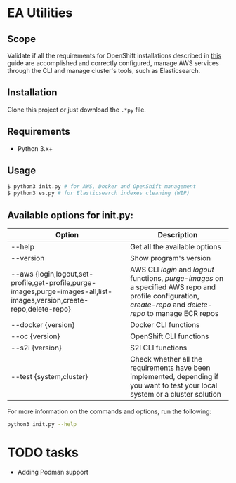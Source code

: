 # EA Utilities
## Scope
Validate if all the requirements for OpenShift installations described in [this](https://confluence.dedalus.com/display/AF/OCP+-+1+-+S2I+Quick+Start#) 
guide are accomplished and correctly configured, manage AWS services through the CLI and manage cluster's tools, such as Elasticsearch. 

## Installation

Clone this project or just download the `.*py` file.

## Requirements
- Python 3.x+

## Usage

```bash
$ python3 init.py # for AWS, Docker and OpenShift management
$ python3 es.py # for Elasticsearch indexes cleaning (WIP)
```

## Available options for init.py:

| Option                                                                                                                 | Description                                                                                                                                                         |
|------------------------------------------------------------------------------------------------------------------------|---------------------------------------------------------------------------------------------------------------------------------------------------------------------|
| --help                                                                                                                 | Get all the available options                                                                                                                                       |
| --version                                                                                                              | Show program's version                                                                                                                                              |
| --aws {login,logout,set-profile,get-profile,purge-images,purge-images-all,list-images,version,create-repo,delete-repo} | AWS CLI _login_ and _logout_ functions, _purge_-_images_ on a specified AWS repo and profile configuration, _create_-_repo_ and _delete_-_repo_ to manage ECR repos |
| --docker {version}                                                                                                     | Docker CLI functions                                                                                                                                                |
| --oc {version}                                                                                                         | OpenShift CLI functions                                                                                                                                             |
| --s2i {version}                                                                                                        | S2I CLI functions                                                                                                                                                   |
| --test {system,cluster}                         <br/>                                                                  | Check whether all the requirements have been implemented, depending if you want to test your local system or a cluster solution                                     |

For more information on the commands and options, run the following:

```bash
python3 init.py --help
```

# TODO tasks

- Adding Podman support
